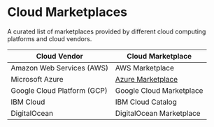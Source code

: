 # Cloud Marketplaces

A curated list of marketplaces provided by different cloud computing platforms and cloud vendors.

| Cloud Vendor | Cloud Marketplace |
|---|---|
| Amazon Web Services (AWS) | AWS Marketplace |
| Microsoft Azure | [Azure Marketplace](https://azuremarketplace.microsoft.com/) |
| Google Cloud Platform (GCP) | Google Cloud Marketplace |
| IBM Cloud | IBM Cloud Catalog |
| DigitalOcean | DigitalOcean Marketplace |
